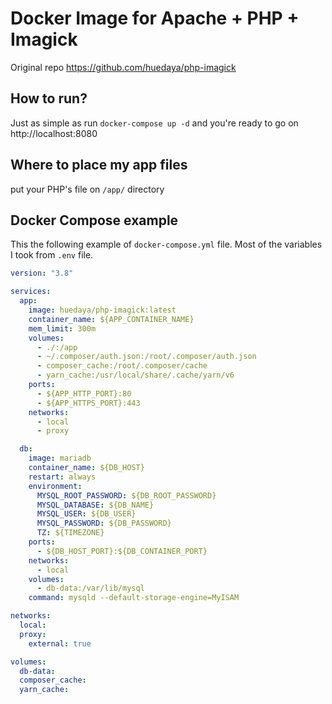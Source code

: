 # Docker Image for Apache + PHP + Imagick
Original repo https://github.com/huedaya/php-imagick

## How to run?
Just as simple as run `docker-compose up -d` and you're ready to go on http://localhost:8080

## Where to place my app files 
put your PHP's file on `/app/` directory

## Docker Compose example
This the following example of `docker-compose.yml` file. 
Most of the variables I took from `.env` file.
```yaml
version: "3.8"

services:
  app:
    image: huedaya/php-imagick:latest
    container_name: ${APP_CONTAINER_NAME}
    mem_limit: 300m
    volumes:
      - ./:/app
      - ~/.composer/auth.json:/root/.composer/auth.json
      - composer_cache:/root/.composer/cache
      - yarn_cache:/usr/local/share/.cache/yarn/v6
    ports:
      - ${APP_HTTP_PORT}:80
      - ${APP_HTTPS_PORT}:443
    networks:
      - local
      - proxy

  db:
    image: mariadb
    container_name: ${DB_HOST}
    restart: always
    environment:
      MYSQL_ROOT_PASSWORD: ${DB_ROOT_PASSWORD}
      MYSQL_DATABASE: ${DB_NAME}
      MYSQL_USER: ${DB_USER}
      MYSQL_PASSWORD: ${DB_PASSWORD}
      TZ: ${TIMEZONE}
    ports:
      - ${DB_HOST_PORT}:${DB_CONTAINER_PORT}
    networks:
      - local
    volumes:
      - db-data:/var/lib/mysql
    command: mysqld --default-storage-engine=MyISAM

networks:
  local:
  proxy:
    external: true

volumes:
  db-data:
  composer_cache:
  yarn_cache:

```

